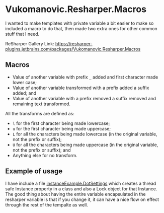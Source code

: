 # Vukomanovic.Resharper.Macros
I wanted to make templates with private variable a bit easier to make so included a macro to do that, then made two extra ones for other common stuff that I need.

ReSharper Gallery Link: https://resharper-plugins.jetbrains.com/packages/Vukomanovic.Resharper.Macros
 
## Macros
* Value of another variable with prefix `_` added and first character made lower case;
* Value of another variable transformed with a prefix added a suffix added; and
* Value of another variable with a prefix removed a suffix removed and remaining text transformed.

All the transforms are defined as:
* `l` for the first character being made lowercase;
* `u` for the first character being made uppercase;
* `L` for all the characters being made lowercase (in the original variable, not the prefix or suffix);
* `U` for all the characters being made uppercase (in the original variable, not the prefix or suffix); and
* Anything else for no transform.

## Example of usage
I have include a file [instanceExample.DotSettings](instanceExample.DotSettings) which creates a thread safe Instance property in a class and also a Lock object for that Instance.
The good thing about having the entire variable encapsulated in the resharper variable is that if you change it, it can have a nice flow on effect through the rest of the tempalte as well.

